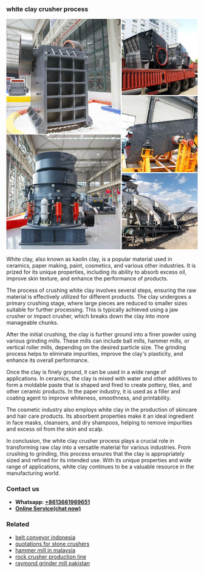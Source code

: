 <h3>white clay crusher process</h3><img src='1708332386.jpg' alt=''><p>White clay, also known as kaolin clay, is a popular material used in ceramics, paper making, paint, cosmetics, and various other industries. It is prized for its unique properties, including its ability to absorb excess oil, improve skin texture, and enhance the performance of products.</p><p>The process of crushing white clay involves several steps, ensuring the raw material is effectively utilized for different products. The clay undergoes a primary crushing stage, where large pieces are reduced to smaller sizes suitable for further processing. This is typically achieved using a jaw crusher or impact crusher, which breaks down the clay into more manageable chunks.</p><p>After the initial crushing, the clay is further ground into a finer powder using various grinding mills. These mills can include ball mills, hammer mills, or vertical roller mills, depending on the desired particle size. The grinding process helps to eliminate impurities, improve the clay's plasticity, and enhance its overall performance.</p><p>Once the clay is finely ground, it can be used in a wide range of applications. In ceramics, the clay is mixed with water and other additives to form a moldable paste that is shaped and fired to create pottery, tiles, and other ceramic products. In the paper industry, it is used as a filler and coating agent to improve whiteness, smoothness, and printability.</p><p>The cosmetic industry also employs white clay in the production of skincare and hair care products. Its absorbent properties make it an ideal ingredient in face masks, cleansers, and dry shampoos, helping to remove impurities and excess oil from the skin and scalp.</p><p>In conclusion, the white clay crusher process plays a crucial role in transforming raw clay into a versatile material for various industries. From crushing to grinding, this process ensures that the clay is appropriately sized and refined for its intended use. With its unique properties and wide range of applications, white clay continues to be a valuable resource in the manufacturing world.</p><h3>Contact us</h3><ul><li><strong>Whatsapp:&nbsp;<a href="https://wa.me/8613661969651">+8613661969651</a></strong></li><li><a href="https://swt.shibang-china.com/?git&amp;zhl&amp;white clay crusher process"><strong>Online Service(chat now)</strong></a></li></ul><h3>Related</h3><ul><li><a href='belt conveyor indonesia.md'>belt conveyor indonesia</a></li><li><a href='quotations for stone crushers.md'>quotations for stone crushers</a></li><li><a href='hammer mill in malaysia.md'>hammer mill in malaysia</a></li><li><a href='rock crusher production line.md'>rock crusher production line</a></li><li><a href='raymond grinder mill pakistan.md'>raymond grinder mill pakistan</a></li></ul>